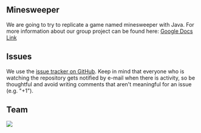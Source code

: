 ## Minesweeper
We are going to try to replicate a game named minesweeper with Java. For more information about our group project can be found here: [Google Docs Link](https://docs.google.com/document/d/1lJnSZtSOg6hWtYCW8S6HXRmjXOdSIQhw1YYbbPiL4LE/edit)

## Issues
We use the [issue tracker on GitHub](https://github.com/robpot95/minesweeper/issues). Keep in mind that everyone who is watching the repository gets notified by e-mail when there is activity, so be thoughtful and avoid writing comments that aren't meaningful for an issue (e.g. "+1").

## Team
<a href="https://github.com/robpot95/minesweeper/graphs/contributors">
  <img src="https://contrib.rocks/image?repo=robpot95/minesweeper" />
</a>

